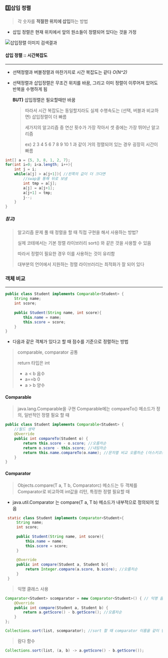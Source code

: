 ### 3️⃣삽입 정렬

> 각 숫자를 **적절한 위치에 삽입**하는 방법

- 삽입 정렬은 현재 위치에서 앞의 원소들이 정렬되어 있다는 것을 가정

![삽입정렬 이미지 검색결과](https://img1.daumcdn.net/thumb/R800x0/?scode=mtistory2&fname=https%3A%2F%2Ft1.daumcdn.net%2Fcfile%2Ftistory%2F2569FD3854508BE811)



#### 삽입 정렬 :: 시간복잡도

---

- 선택정렬과 버블정렬과 마찬가지로 시간 복잡도는 같다
  *O(N^2)*

- 선택정렬과 삽입정렬은 무조건 위치를 바꿈, 그리고 이미 정렬이 이루어져 있어도 반복을 수행하게 됨

  **BUT)** 삽입정렬은 필요할때만 바꿈

  > 따라서 시간 복잡도는 동일할지라도 실제 수행속도는 (선택, 버블과 비교하면) 삽입정렬이 더 빠름
  >
  > 세가지의 알고리즘 중 연산 횟수가 가장 작아서 셋 중에는 가장 뛰어난 알고리즘
  >
  > ex) 2 3 4 5 6 7 8 9 10 1 과 같이 거의 정렬되어 있는 경우 굉장히 시간이 빠름

```java
int[] a = {5, 3, 8, 1, 2, 7};
for(int i=0; i<a.length; i++){
    int j = i;
    while(a[j] > a[j+1]){ //왼쪽의 값이 더 크다면
        //swap을 통해 뒤로 보냄
        int tmp = a[j];
        a[j] = a[j+1];
        a[j+1] = tmp;
        j--;
    }
}
```





##### 참고)

> 알고리즘 문제 풀 때 정렬을 할 때 직접 구현을 해서 사용하는 방법?
>
> 실제 코테에서는 기본 정렬 라이브러리 sort() 와 같은 것을 사용할 수 있음
>
> 따라서 정렬이 필요한 경우 이를 사용하는 것이 유리함
>
> 대부분의 언어에서 지원하는 정렬 라이브러리는 최적화가 잘 되어 있다





### 객체 비교

---

```java
public class Student implements Comparable<Student> {
    String name;
    int score;
    
    public Student(String name, int score){
        this.name = name;
        this.score = score;
    }
}
```

- 다음과 같은 객체가 있다고 할 때 점수를 기준으로 정렬하는 방법

> comparable, comparator 공통
>
> return 타입은 int
>
> - a < b 음수
> - a==b 0
> - a > b 양수



#### Comparable 

> java.lang.Comparable을 구현 Comparable에는 compareTo() 메소드가 정의, 일반적인 정렬 필요 할 때

```java
public class Student implements Comparable<Student> {
	//필드 생략
    @Override
    public int compareTo(Student o) {
        return this.score - o.score; //오름차순
        return o.score - this.score; //내림차순
        return this.name.compareTo(o.name); //문자열 비교 오름차순 (아스키코드값으로 비교)
    }
}
```





#### Comparator 

> Objects.compare(T a, T b, Comparator<T>c) 메소드는 두 객체를 Comparator로 비교하여 int값을 리턴, 특정한 정렬 필요할 때

- java.util.Comparator<T> 는 compare(T a, T b) 메소드가 내부적으로 정의되어 있음

 ```java
  static class Student implements Comparator<Student>{
      String name;
      int score;
      
      public Student(String name, int score){
          this.name = name;
          this.score = score;
      }
      
      @Override
      public int compare(Student a, Student b){
          return Integer.compare(a.score, b.score); //오름차순
      }
  }
 ```

  

> 익명 클래스 사용

```java
Comparator<Student> scomparator = new Comparator<Student>() { // 익명 클래스 사용
    @Override
    public int compare(Student a, Student b) {
        return a.getScore() - b.getScore(); //오름차순
    }
};

Collections.sort(list, scomparator); //sort 할 때 comparator 이름을 같이 넘겨줌
```



> 람다 함수

```java
Collections.sort(list, (a, b) -> a.getScore() - b.getScore()); 
```

